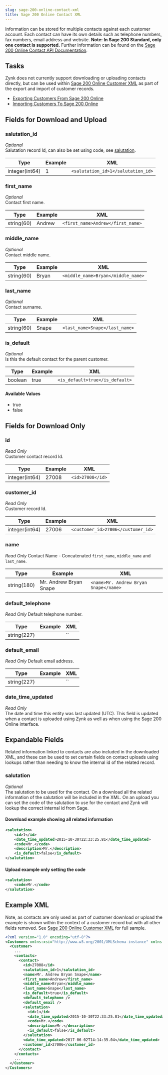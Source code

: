 ```yaml
---
slug: sage-200-online-contact-xml
title: Sage 200 Online Contact XML
---
```

Information can be stored for multiple contacts against each customer account. Each contact can have its own details such as telephone numbers, fax numbers, email address and website. **Note: In Sage 200 Standard, only one contact is supported.**  Further information can be found on the [Sage 200 Online Contact API Documentation](https://developer.columbus.sage.com/docs#/uk/sage200/accounts/v1/customer_contacts). 

## Tasks
Zynk does not currently support downloading or uploading contacts directly, but can be used within [Sage 200 Online Customer XML](sage-200-online-customer-xml) as part of the export and import of customer records.

 * [Exporting Customers From Sage 200 Online](exporting-customers-from-sage-200-online)
 * [Importing Customers To Sage 200 Online](importing-customers-to-sage-200-online)

## Fields for Download and Upload
### salutation_id
_Optional_  
Salutation record Id, can also be set using code, see [salutation](#salutation).

| Type | Example | XML |
| --- | --- | --- |
| integer(int64) | 1 | `<salutation_id>1</salutation_id>` |

### first_name
_Optional_  
Contact first name.

| Type | Example | XML |
| --- | --- | --- |
| string(60) | Andrew | `<first_name>Andrew</first_name>` |

### middle_name
_Optional_  
Contact middle name.

| Type | Example | XML |
| --- | --- | --- |
| string(60) | Bryan | `<middle_name>Bryan</middle_name>` |

### last_name
_Optional_  
Contact surname.

| Type | Example | XML |
| --- | --- | --- |
| string(60) | Snape | `<last_name>Snape</last_name>` |

### is_default
_Optional_  
Is this the default contact for the parent customer.

| Type | Example | XML |
| --- | --- | --- |
| boolean | true | `<is_default>true</is_default>` |

#### Available Values
 * true
 * false

## Fields for Download Only
### id
_Read Only_  
Customer contact record Id.

| Type | Example | XML |
| --- | --- | --- |
| integer(int64) | 27008 | `<id>27008</id>` |

### customer_id
_Read Only_  
Customer record Id.

| Type | Example | XML |
| --- | --- | --- |
| integer(int64) | 27006 | `<customer_id>27006</customer_id>` |

### name
_Read Only_
Contact Name - Concatenated `first_name`, `middle_name` and `last_name`.

| Type | Example | XML |
| --- | --- | --- |
| string(180) | Mr. Andrew Bryan Snape | `<name>Mr. Andrew Bryan Snape</name>` |

### default_telephone
_Read Only_
Default telephone number.

| Type | Example | XML |
| --- | --- | --- |
| string(227) |  | `` |

### default_email
_Read Only_
Default email address.

| Type | Example | XML |
| --- | --- | --- |
| string(227) |  | `` |

### date_time_updated
_Read Only_  
The date and time this entity was last updated (UTC).  This field is updated when a contact is uploaded using Zynk as well as when using the Sage 200 Online interface.

## Expandable Fields
Related information linked to contacts are also included in the downloaded XML, and these can be used to set certain fields on contact uploads using lookups rather than needing to know the internal id of the related record.

### salutation
_Optional_  
The salutation to be used for the contact.  On a download all the related information of the salutation will be included in the XML.  On an upload you can set the code of the salutation to use for the contact and Zynk will lookup the correct internal id from Sage.

#### Download example showing all related information

```xml
<salutation>
    <id>1</id>
    <date_time_updated>2015-10-30T22:33:25.81</date_time_updated>
    <code>Mr.</code>
    <description>Mr.</description>
    <is_default>false</is_default>
</salutation>
```

#### Upload example only setting the code

```xml
<salutation>
    <code>Mr.</code>
</salutation>
```

## Example XML
Note, as contacts are only used as part of customer download or upload the example is shown within the context of a customer record but with all other fields removed.  See [Sage 200 Online Customer XML](sage-200-online-customer-xml) for full sample.

```xml
<?xml version="1.0" encoding="utf-8"?>
<Customers xmlns:xsi="http://www.w3.org/2001/XMLSchema-instance" xmlns:xsd="http://www.w3.org/2001/XMLSchema">
  <Customer>
    ...
    <contacts>
      <contact>
        <id>27008</id>
        <salutation_id>1</salutation_id>
        <name>Mr. Andrew Bryan Snape</name>
        <first_name>Andrew</first_name>
        <middle_name>Bryan</middle_name>
        <last_name>Snape</last_name>
        <is_default>true</is_default>
        <default_telephone />
        <default_email />
        <salutation>
          <id>1</id>
          <date_time_updated>2015-10-30T22:33:25.81</date_time_updated>
          <code>Mr.</code>
          <description>Mr.</description>
          <is_default>false</is_default>
        </salutation>
        <date_time_updated>2017-06-02T14:14:35.04</date_time_updated>
        <customer_id>27006</customer_id>
      </contact>
    </contacts>
    ...
  </Customer>
</Customers>
```